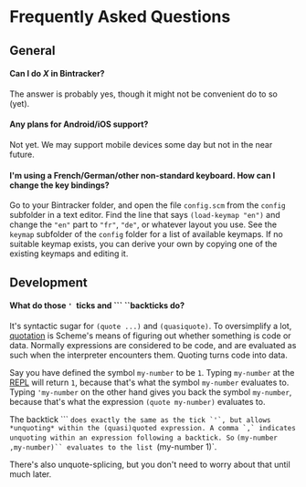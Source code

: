 # Frequently Asked Questions

## General

#### Can I do *X* in Bintracker?

The answer is probably yes, though it might not be convenient do to so (yet).

#### Any plans for Android/iOS support?

Not yet. We may support mobile devices some day but not in the near future.

#### I'm using a French/German/other non-standard keyboard. How can I change the key bindings?

Go to your Bintracker folder, and open the file `config.scm` from the `config` subfolder in a text editor. Find the line that says `(load-keymap "en")` and change the `"en"` part to `"fr"`, `"de"`, or whatever layout you use. See the `keymap` subfolder of the `config` folder for a list of available keymaps. If no suitable keymap exists, you can derive your own by copying one of the existing keymaps and editing it.

## Development

#### What do those `' `ticks and ``` ``backticks do?

It's syntactic sugar for `(quote ...)` and `(quasiquote)`. To oversimplify a lot, [quotation](https://www.gnu.org/software/mit-scheme/documentation/mit-scheme-ref/Quoting.html) is Scheme's means of figuring out whether something is code or data. Normally expressions are considered to be code, and are evaluated as such when the interpreter encounters them. Quoting turns code into data.

Say you have defined the symbol `my-number` to be `1`. Typing `my-number` at the [REPL](repl.md) will return `1`, because that's what the symbol `my-number` evaluates to. Typing `'my-number` on the other hand gives you back the symbol `my-number`, because that's what the expression `(quote my-number)` evaluates to.

The backtick ``` `` does exactly the same as the tick `'`, but allows *unquoting* within the (quasi)quoted expression. A comma `,` indicates unquoting within an expression following a backtick. So `` `(my-number ,my-number)`` evaluates to the list `(my-number 1)`.

There's also unquote-splicing, but you don't need to worry about that until much later.
